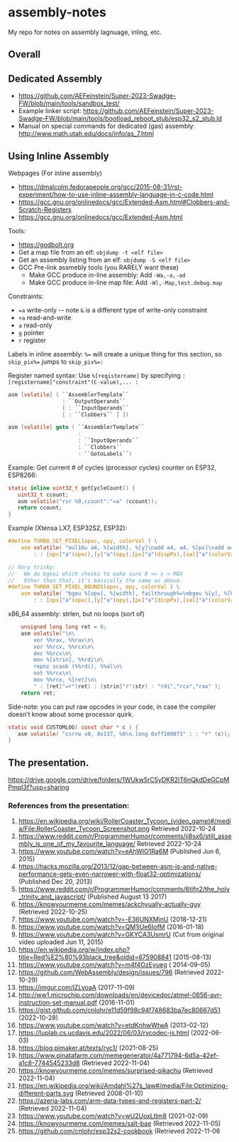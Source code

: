 # assembly-notes

My repo for notes on assembly lagnuage, inling, etc.

## Overall

## Dedicated Assembly

* https://github.com/AEFeinstein/Super-2023-Swadge-FW/blob/main/tools/sandbox_test/
* Example linker script: https://github.com/AEFeinstein/Super-2023-Swadge-FW/blob/main/tools/bootload_reboot_stub/esp32_s2_stub.ld
* Manual on special commands for dedicated (gas) assembly: http://www.math.utah.edu/docs/info/as_7.html

## Using Inline Assembly

Webpages (For inline assembly)
 * https://dmalcolm.fedorapeople.org/gcc/2015-08-31/rst-experiment/how-to-use-inline-assembly-language-in-c-code.html
 * https://gcc.gnu.org/onlinedocs/gcc/Extended-Asm.html#Clobbers-and-Scratch-Registers
 * https://gcc.gnu.org/onlinedocs/gcc/Extended-Asm.html

Tools:
 * https://godbolt.org
 * Get a map file from an elf:  `objdump -t <elf file>`
 * Get an assembly listing from an elf: `objdump -S <elf file>`
 * GCC Pre-link assmebly tools (you RARELY want these)
   * Make GCC produce in-line assembly: Add `-Wa,-a,-ad`
   * Make GCC produce in-line map file: Add `-Wl,-Map,test.debug.map`

Constraints:
 * `=a` write-only  -- note `&` is a different type of write-only constraint
 * `+a` read-and-write
 * `a` read-only
 * `g` pointer
 * `r` register

Labels in inline assembly: `%=` will create a unique thing for this section, so `skip_pix%=` jumps to `skip_pix%=:`


Register named syntax: Use `%[registername]` by specifying  `: [registername]"constraint"(C-value),... : ` 

```c
asm [volatile] ( ``AssemblerTemplate``
                 : ``OutputOperands``
                 [ : ``InputOperands``
                 [ : ``Clobbers`` ] ])

asm [volatile] goto ( ``AssemblerTemplate``
                      :
                      : ``InputOperands``
                      : ``Clobbers``
                      : ``GotoLabels``)
```

Example: Get current # of cycles (processor cycles) counter on ESP32, ESP8266:

```c
static inline uint32_t getCycleCount() {
   uint32_t ccount;
   asm volatile("rsr %0,ccount":"=a" (ccount));
   return ccount;
}
```


Example (Xtensa LX7, ESP32S2, ESP32):
```c
#define TURBO_SET_PIXEL(opxc, opy, colorVal ) \
	asm volatile( "mul16u a4, %[width], %[y]\nadd a4, a4, %[px]\nadd a4, a4, %[opx]\ns8i %[val],a4, 0" \
		: : [opx]"a"(opxc),[y]"a"(opy),[px]"a"(dispPx),[val]"a"(colorVal),[width]"a"(dispWidth) : "a4" );

// Very tricky: 
//   We do bgeui which checks to make sure 0 <= x < MAX
//   Other than that, it's basically the same as above.
#define TURBO_SET_PIXEL_BOUNDS(opxc, opy, colorVal ) \
	asm volatile( "bgeu %[opx], %[width], failthrough%=\nbgeu %[y], %[height], failthrough%=\nmul16u a4, %[width], %[y]\nadd a4, a4, %[px]\nadd a4, a4, %[opx]\ns8i %[val],a4, 0\nfailthrough%=:\nnop" \
		: : [opx]"a"(opxc),[y]"a"(opy),[px]"a"(dispPx),[val]"a"(colorVal),[width]"a"(dispWidth),[height]"a"(dispHeight) : "a4" );
```

x86_64 assembly: strlen, but no loops (sort of)
```c
	unsigned long long ret = 0;
	asm volatile("\n\
		xor %%rax, %%rax\n\
		xor %%rcx, %%rcx\n\
		dec %%rcx\n\
		mov %[strin], %%rdi\n\
		repnz scasb (%%rdi), %%al\n\
		not %%rcx\n\
		mov %%rcx, %[ret]\n\
		" : [ret]"=r"(ret) : [strin]"r"(str) : "rdi","rcx","rax" );
	return ret;
```


Side-note:  you can put raw opcodes in your code, in case the compiler doesn't know about some processor quirk.

```c
static void CUSTOMLOG( const char * c ) {
   asm volatile( "csrrw x0, 0x137, %0\n.long 0xff100073" : : "r" (c));
}
```

## The presentation.

https://drive.google.com/drive/folders/1WUkw5rC5yDKR2lT6nQkdDeGCpMPmpI3f?usp=sharing

### References from the presentation:

1) https://en.wikipedia.org/wiki/RollerCoaster_Tycoon_(video_game)#/media/File:RollerCoaster_Tycoon_Screenshot.png Retrieved 2022-10-24
2) https://www.reddit.com/r/ProgrammerHumor/comments/ji8sx6/still_assembly_is_one_of_my_favourite_language/ Retrieved 2022-10-24
3) https://www.youtube.com/watch?v=eAhWIO1Ra6M (Published Jun 6, 2015)
4) https://hacks.mozilla.org/2013/12/gap-between-asm-js-and-native-performance-gets-even-narrower-with-float32-optimizations/ (Published Dec 20, 2013)
5) https://www.reddit.com/r/ProgrammerHumor/comments/6tifn2/the_holy_trinity_and_javascript/ (Published August 13 2017)
6) https://knowyourmeme.com/memes/ackchyually-actually-guy (Retrieved 2022-10-25)
7) https://www.youtube.com/watch?v=-E36UNXMjnU (2018-12-21)
8) https://www.youtube.com/watch?v=QM1iUe6IofM (2016-01-18)
9) https://www.youtube.com/watch?v=GKYCA3UsmrU  (Cut from original video uploaded Jun 11, 2015)
10) https://en.wikipedia.org/w/index.php?title=Red%E2%80%93black_tree&oldid=675908841 (2015-08-13)
11) https://www.youtube.com/watch?v=m4f4OzEyueg ( 2014-09-05)
12) https://github.com/WebAssembly/design/issues/796 (Retrieved 2022-10-29)
13) https://imgur.com/lZLyoaA (2017-11-09)
14) http://ww1.microchip.com/downloads/en/devicedoc/atmel-0856-avr-instruction-set-manual.pdf (2016-11-01)
15) https://gist.github.com/cnlohr/e11d59f98c94f748683ba7ec80667d51 (2022-10-28)
16) https://www.youtube.com/watch?v=etdKnhwWtwA (2013-02-12)
17) https://luplab.cs.ucdavis.edu/2022/06/03/rvcodec-js.html (2022-06-03)
18) https://blog.pimaker.at/texts/rvc1/ (2021-08-25)
19) https://www.pinatafarm.com/memegenerator/4a771794-6d5a-42ef-a1c8-7744545233d8 (Retrieved 2022-11-04)
20) https://knowyourmeme.com/memes/surprised-pikachu (Retrieved 2022-11-04)
21) https://en.wikipedia.org/wiki/Amdahl%27s_law#/media/File:Optimizing-different-parts.svg  (Retrieved 2008-01-10)
22) https://azeria-labs.com/arm-data-types-and-registers-part-2/ (Retrieved 2022-11-04)
23) https://www.youtube.com/watch?v=wU2UoxLtIm8 (2021-02-09)
24) https://knowyourmeme.com/memes/salt-bae (Retrieved 2022-11-05)
25) https://github.com/cnlohr/esp32s2-cookbook (Retrieved 2022-11-06
